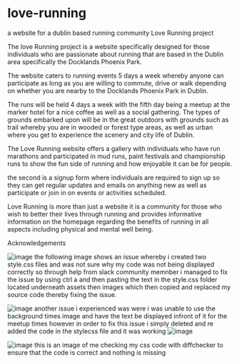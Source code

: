 # love-running
a website for a dublin based running community 
Love Running project

The love Running project is a website specifically designed for those individuals who are passionate about running that are based in the Dublin area specifically the Docklands Phoenix Park.

The website caters to running events 5 days a week whereby anyone can participate as long as you are willing to commute, drive or walk depending on whether you are nearby to the Docklands Phoenix Park in Dublin.

The runs will be held 4 days a week with the fifth day being a meetup at the marker hotel for a nice coffee as well as a social gathering. The types of grounds embarked upon will be in the great outdoors with grounds such as trail whereby you are in wooded or forest type areas, as well as urban where you get to experience the scenery and city life of Dublin.

The Love Running website offers a gallery with individuals who have run marathons and participated in mud runs, paint festivals and championship runs to show the fun side of running and how enjoyable it can be for people.

the second is a signup form where individuals are required to sign up so they can get regular updates and emails on anything new as well as participate or join in on events or activities scheduled.

Love Running is more than just a website it is a community for those who wish to better their lives through running and provides informative information on the homepage regarding the benefits of running in all aspects including physical and mental well being.

Acknowledgements

![image](https://user-images.githubusercontent.com/122219503/229246250-fb0263f4-123d-42a9-b028-b7646b23a120.png)
the following image shows an issue whereby i created two style.css files and was not sure why my code was not being displayed correctly so through help from  slack community memnber i managed to fix the issue by using ctrl a and then pasting the text in the style.css folder located underneath assets then images which then copied and replaced my source code thereby fixing the issue. 

![image](https://user-images.githubusercontent.com/122219503/229247328-fac3175b-e94e-46dd-8653-d447e2abb25f.png)
another issue i experienced was were i was unable to use the background times image and have the text be displayed infront of it for the meetup times however in order to fix this issue i simply deleted and re added the code in the stylecss file and it was working
![image](https://user-images.githubusercontent.com/122219503/229247622-f570be7c-a6bc-4114-8a76-90c742a35261.png)

![image](https://user-images.githubusercontent.com/122219503/229247728-658fcffd-c049-48f1-b26f-cae712144f5e.png)
this is an image of me checking my css code with diffchecker to ensure that the code is correct and nothing is missing
